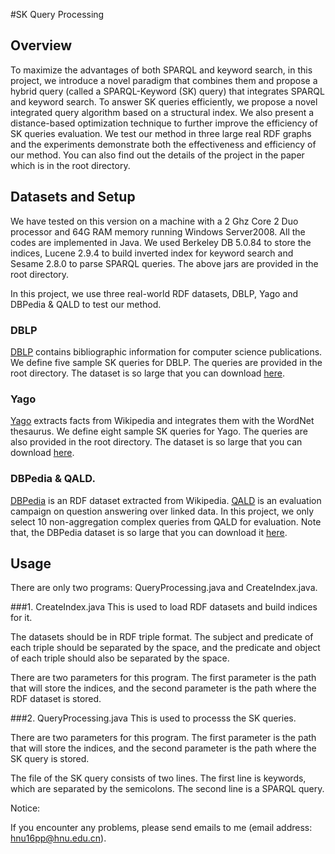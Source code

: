 #SK Query Processing

## Overview
To maximize the advantages of both SPARQL and keyword search, in this project, we introduce a novel paradigm that combines them and propose a hybrid query (called a SPARQL-Keyword (SK) query) that integrates SPARQL and keyword search. To answer SK queries efficiently, we propose a novel integrated query algorithm based on a structural index. We also present a distance-based optimization technique to further improve the efficiency of SK queries evaluation. We test our method in three large real RDF graphs and the experiments demonstrate both the effectiveness and efficiency of our method. You can also find out the details of the project in the paper which is in the root directory.

## Datasets and Setup
We have tested on this version on a machine with a 2 Ghz Core 2 Duo processor and 64G RAM memory running Windows Server2008. All the codes are implemented in Java. We used Berkeley DB 5.0.84 to store the indices, Lucene 2.9.4 to build inverted index for keyword search and Sesame 2.8.0 to parse SPARQL queries. The above jars are provided in the root directory.

In this project, we use three real-world RDF datasets, DBLP, Yago and DBPedia & QALD to test our method.

### DBLP
[DBLP](http://dblp.uni-trier.de/) contains bibliographic information for computer science publications. We define five sample SK queries for DBLP. The queries are provided in the root directory. The dataset is so large that you can download [here]().

### Yago
[Yago](http://www.mpi-inf.mpg.de/departments/databases-and-information-systems/research/yago-naga/yago/#c10444) extracts facts from Wikipedia and integrates them with the WordNet thesaurus. We define eight sample SK queries for Yago. The queries are also provided in the root directory. The dataset is so large that you can download [here]().


### DBPedia & QALD. 
[DBPedia](http://wiki.dbpedia.org/) is an RDF dataset extracted from Wikipedia.
[QALD](http://qald.sebastianwalter.org/index.php?x=publications&q=2) is an evaluation campaign on question answering over linked data. In this project, we only select 10 non-aggregation complex queries from QALD for evaluation. Note that, the DBPedia dataset is so large that you can download it [here](http://downloads.dbpedia.org/3.7/en/).

## Usage
There are only two programs: QueryProcessing.java and CreateIndex.java.
   
###1. CreateIndex.java
This is used to load RDF datasets and build indices for it. 

The datasets should be in RDF triple format. The subject and predicate of each triple should be separated by the space, and the predicate and object of each triple should also be separated by the space.

There are two parameters for this program. The first parameter is the path that will store the indices, and the second parameter is the path where the RDF dataset is stored.

###2. QueryProcessing.java
This is used to processs the SK queries. 

There are two parameters for this program. The first parameter is the path that will store the indices, and the second parameter is the path where the SK query is stored.

The file of the SK query consists of two lines. The first line is keywords, which are separated by the semicolons. The second line is a SPARQL query.

Notice: 

If you encounter any problems, please send emails to me (email address: hnu16pp@hnu.edu.cn).